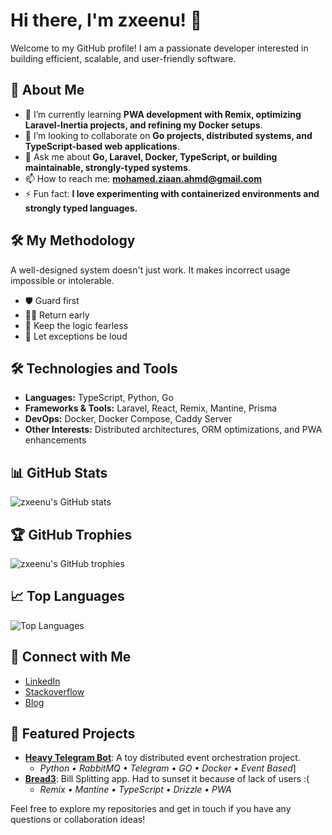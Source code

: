 # Hi there, I'm zxeenu! 👋

Welcome to my GitHub profile! I am a passionate developer interested in building efficient, scalable, and user-friendly software. 

## 🚀 About Me

- 🌱 I’m currently learning **PWA development with Remix, optimizing Laravel-Inertia projects, and refining my Docker setups**.
- 👯 I’m looking to collaborate on **Go projects, distributed systems, and TypeScript-based web applications**.
- 💬 Ask me about **Go, Laravel, Docker, TypeScript, or building maintainable, strongly-typed systems**.
- 📫 How to reach me: **mohamed.ziaan.ahmd@gmail.com**
- ⚡ Fun fact: **I love experimenting with containerized environments and strongly typed languages.**

## 🛠️ My Methodology 

A well-designed system doesn't just work. It makes incorrect usage impossible or intolerable. 

- 🛡️ Guard first
- 🏃‍♂️ Return early
- 🧠 Keep the logic fearless
- 🚨 Let exceptions be loud

## 🛠️ Technologies and Tools

- **Languages:** TypeScript, Python, Go  
- **Frameworks & Tools:** Laravel, React, Remix, Mantine, Prisma  
- **DevOps:** Docker, Docker Compose, Caddy Server  
- **Other Interests:** Distributed architectures, ORM optimizations, and PWA enhancements  

## 📊 GitHub Stats

![zxeenu's GitHub stats](https://github-readme-stats.vercel.app/api?username=zxeenu&show_icons=true&theme=radical)

## 🏆 GitHub Trophies

![zxeenu's GitHub trophies](https://github-profile-trophy.vercel.app/?username=zxeenu&theme=radical)

## 📈 Top Languages

![Top Languages](https://github-readme-stats.vercel.app/api/top-langs/?username=zxeenu&layout=compact&theme=radical)

## 🔗 Connect with Me

- [LinkedIn](https://www.linkedin.com/in/ziaan-ahmed-73b201221)
- [Stackoverflow](https://stackoverflow.com/users/15810938/zxeenu)
- [Blog](https://blog.zxeenu.dev/)

## 📂 Featured Projects

- **[Heavy Telegram Bot](https://github.com/zxeenu/heavy-telegram-bot)**: A toy distributed event orchestration project.
    - _Python • RabbitMQ • Telegram • GO • Docker • Event Based_] 
- **[Bread3](https://github.com/zxeenu/bread3)**: Bill Splitting app. Had to sunset it because of lack of users :(
    - _Remix • Mantine • TypeScript • Drizzle • PWA_

Feel free to explore my repositories and get in touch if you have any questions or collaboration ideas!
